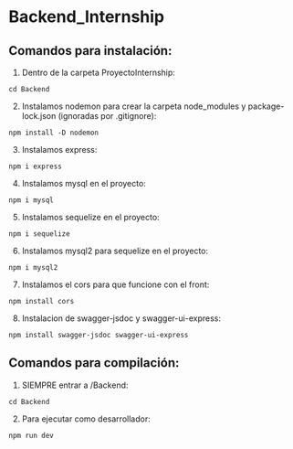 # Backend_Internship

## Comandos para instalación:

1. Dentro de la carpeta ProyectoInternship:

```
cd Backend
```

2. Instalamos nodemon para crear la carpeta node_modules y package-lock.json (ignoradas por .gitignore):

```
npm install -D nodemon
```

3. Instalamos express:

```
npm i express
```

4. Instalamos mysql en el proyecto:

```
npm i mysql
```

5. Instalamos sequelize en el proyecto:

```
npm i sequelize
```

6. Instalamos mysql2 para sequelize en el proyecto:

```
npm i mysql2
```

7. Instalamos el cors para que funcione con el front:

```
npm install cors
```

8. Instalacion de swagger-jsdoc y swagger-ui-express:

```
npm install swagger-jsdoc swagger-ui-express
```

## Comandos para compilación:

1. SIEMPRE entrar a /Backend:

```
cd Backend
```

2. Para ejecutar como desarrollador:

```
npm run dev
```

